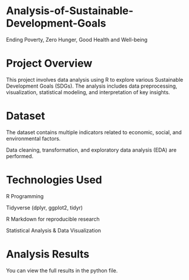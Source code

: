 # Analysis-of-Sustainable-Development-Goals
Ending Poverty, Zero Hunger, Good Health and Well-being
# Project Overview
This project involves data analysis using R to explore various Sustainable Development Goals (SDGs). The analysis includes data preprocessing, visualization, statistical modeling, and interpretation of key insights.
# Dataset
The dataset contains multiple indicators related to economic, social, and environmental factors.

Data cleaning, transformation, and exploratory data analysis (EDA) are performed.
# Technologies Used
R Programming

Tidyverse (dplyr, ggplot2, tidyr)

R Markdown for reproducible research

Statistical Analysis & Data Visualization
# Analysis Results
You can view the full results in the python file.


